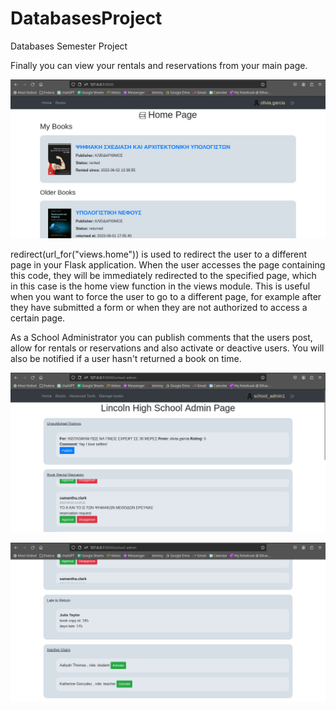 # DatabasesProject

Databases Semester Project

Finally you can view your rentals and reservations from your main page.

![My Books](./readme_images/my_books.png)

redirect(url_for("views.home")) is used to redirect the user to a different page in your Flask application. When the user accesses the page containing this code, they will be immediately redirected to the specified page, which in this case is the home view function in the views module. This is useful when you want to force the user to go to a different page, for example after they have submitted a form or when they are not authorized to access a certain page.

As a School Administrator you can publish comments that the users post, allow for rentals or reservations
and also activate or deactive users. You will also be notified if a user hasn't returned a book on time.

![School Admin 1](./readme_images/school_admin_1.png)

![School Admin 2](./readme_images/school_admin_2.png)
